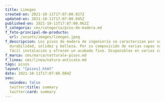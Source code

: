 ```yaml
---
title: Limoges
created-on: 2021-10-11T17:07:00.027Z
updated-on: 2021-10-11T17:07:00.045Z
published-on: 2021-10-11T17:07:00.062Z
f_categoria: cms/categoria/piso-de-madera.md
f_foto-principal-de-producto:
  url: /assets/images/limoges.jpeg
f_descripcion: Los pisos de madera de ingeniería se caracterizan por su
  durabilidad, solidez y belleza. Por su composición de varias capas son de
  fácil instalación y ofrecen un acabado fino. Disponibles en varios colores.
f_marca: cms/marca/natturale-pisos.md
f_linea: cms/linea/natura-anticato.md
tags: pisos
layout: "[pisos].html"
date: 2021-10-11T17:07:00.084Z
seo:
  noindex: false
  twitter:title: summary
  twitter:card: summary
---
```

